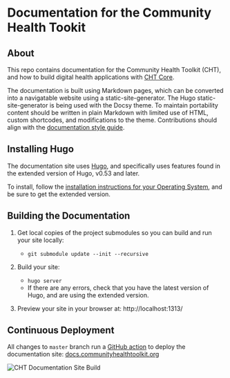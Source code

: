 # Documentation for the Community Health Tookit

## About

This repo contains documentation for the Community Health Toolkit (CHT), and how to build digital health applications with [CHT Core](https://github.com/medic/cht-core).

The documentation is built using Markdown pages, which can be converted into a navigatable website using a static-site-generator. The Hugo static-site-generator is being used with the Docsy theme. To maintain portability content should be written in plain Markdown with limited use of HTML, custom shortcodes, and modifications to the theme. Contributions should align with the [documentation style guide](content/en/docs-style-guide.md).

## Installing Hugo

The documentation site uses [Hugo](https://gohugo.io/), and specifically uses features found in the extended version of Hugo, v0.53 and later.

To install, follow the [installation instructions for your Operating System](https://gohugo.io/getting-started/installing/), and be sure to get the extended version.

## Building the Documentation

1. Get local copies of the project submodules so you can build and run your site locally:
   - `git submodule update --init --recursive`

2. Build your site:
   - `hugo server`
   - If there are any errors, check that you have the latest version of Hugo, and are using the extended version.

3. Preview your site in your browser at: http://localhost:1313/

## Continuous Deployment

All changes to `master` branch run a [GitHub action](.github/workflows/ci.yml) to deploy the documentation site: [docs.communityhealthtoolkit.org](https://docs.communityhealthtoolkit.org)

![CHT Documentation Site Build](https://github.com/medic/cht-docs/workflows/CHT%20Documentation%20Site%20Build/badge.svg)
